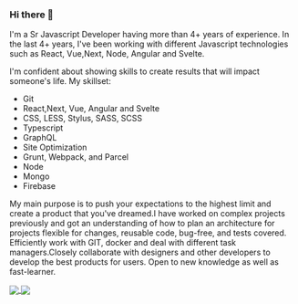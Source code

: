 ### Hi there 👋
I'm a Sr Javascript Developer having more than 4+ years of experience. In the last 4+ years, I've been working with different Javascript technologies such as React, Vue,Next, Node, Angular and Svelte.

I'm confident about showing skills to create results that will impact someone's life. My skillset:

- Git
- React,Next, Vue, Angular and Svelte
- CSS, LESS, Stylus, SASS, SCSS
- Typescript
- GraphQL
- Site Optimization
- Grunt, Webpack, and Parcel
- Node
- Mongo
- Firebase


My main purpose is to push your expectations to the highest limit and create a product that you've dreamed.I have worked on complex projects previously and got an understanding of how to plan an architecture for projects flexible for changes, reusable code, bug-free, and tests covered. Efficiently work with GIT, docker and deal with different task managers.Closely collaborate with designers and other developers to develop the best products for users. Open to new knowledge as well as fast-learner.

<!-- <img align="center" src="https://github-readme-stats.vercel.app/api/?username=rehmatkarim&show_icons=true&theme=Gradient>" />
<img align="center" src="https://github-readme-stats.vercel.app/api/top-langs/?username=rehmatkarim&show_icons=true&theme=Gradient>" /> -->

<a href="https://github.com/rehmatkarim/github-readme-stats">
  <img align="center" src="https://github-readme-stats.vercel.app/api/pin/?username=rehmatkarim&repo=github-readme-stats" />
</a>
<a href="https://github.com/rehmatkarim/convoychat">
  <img align="center" src="https://github-readme-stats.vercel.app/api/pin/?username=rehmatkarim&repo=convoychat" />
</a>
  


